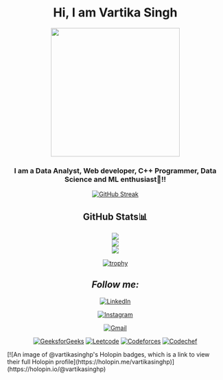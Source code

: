 <div align="center">
   <h1>Hi, I am Vartika Singh </h1>
   <p align="center">
     <img width="300" src="https://media4.giphy.com/media/xFkgeu7dhfgqqxJqmj/giphy.gif?cid=ecf05e47a387tsd8zxy1hw368egf3m418r0r09bu0itqy0ba&rid=giphy.gif&ct=g">
   </p>

   <h3>I am a Data Analyst, Web developer, C++ Programmer, Data Science and ML enthusiast🚀!!</h3>

   <a href="https://git.io/streak-stats">
     <img src="https://github-readme-streak-stats.herokuapp.com?user=vartikasinghp&theme=midnight-purple" alt="GitHub Streak"/>
   </a>

   ## GitHub Stats📊

   ![](http://github-profile-summary-cards.vercel.app/api/cards/profile-details?username=vartikasinghp&theme=radical)  
   ![](http://github-profile-summary-cards.vercel.app/api/cards/repos-per-language?username=vartikasinghp&theme=moonlight)  
   ![](http://github-profile-summary-cards.vercel.app/api/cards/most-commit-language?username=vartikasinghp&theme=moonlight)

   [![trophy](https://github-profile-trophy.vercel.app/?username=vartikasinghp&theme=onedark)](https://github.com/ryo-ma/github-profile-trophy)

   ## <i>Follow me:</i><br>

   <a href="https://www.linkedin.com/in/vartikasinghp/" target="_blank"><img src="https://img.shields.io/badge/LinkedIn-%230077B5.svg?&style=flat-square&logo=linkedin&logoColor=white" alt="LinkedIn"></a>

   <a href="https://www.instagram.com/vartikaa423/" target="_blank"><img src="https://img.shields.io/badge/Instagram-%23E4405F.svg?&style=flat-square&logo=instagram&logoColor=white" alt="Instagram"></a>

   <a href="mailto:vartika.191732@gmail.com" target="_blank"><img src="https://img.shields.io/badge/Gmail-c14438?style=flat-square&logo=Gmail&logoColor=white" alt="Gmail"></a>

   <a href="https://www.geeksforgeeks.org/user/buzzcodez/" target="_blank"><img src="https://img.shields.io/badge/-GeeksforGeeks-2EC866?style=for-the-badge&logo=GeeksforGeeks&logoColor=white" alt="GeeksforGeeks"></a>
   <a href="https://leetcode.com/u/vartikasinghp/" target="_blank"><img src="https://img.shields.io/badge/-LeetCode-FFA116?style=for-the-badge&logo=LeetCode&logoColor=black" alt="Leetcode"></a>
   <a href="https://codeforces.com/profile/codez1917" target="_blank"><img src="https://img.shields.io/badge/Codeforces-%230B72B9.svg?&style=for-the-badge&logo=Codeforces&logoColor=white" alt="Codeforces" /></a>
   <a href="https://www.codechef.com/users/binnicodez" target="_blank"><img src="https://img.shields.io/badge/Codechef-%23B92B27.svg?&style=for-the-badge&logo=Codechef&logoColor=white" alt="Codechef" /></a>
</div>
[![An image of @vartikasinghp's Holopin badges, which is a link to view their full Holopin profile](https://holopin.me/vartikasinghp)](https://holopin.io/@vartikasinghp)

